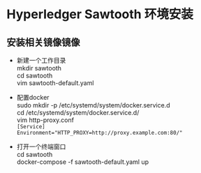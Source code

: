 # Hyperledger Sawtooth 环境安装

## 安装相关镜像镜像

* 新建一个工作目录 <br/>
mkdir sawtooth <br/>
cd sawtooth <br/>
vim sawtooth-default.yaml <br/>
* 配置docker <br/>
sudo mkdir -p /etc/systemd/system/docker.service.d <br/>
cd /etc/systemd/system/docker.service.d/ <br/>
vim http-proxy.conf <br/>
`[Service]` <br/>
`Environment="HTTP_PROXY=http://proxy.example.com:80/"` <br/>

* 打开一个终端窗口 <br/>
cd sawtooth <br/>
docker-compose -f sawtooth-default.yaml up <br/>

